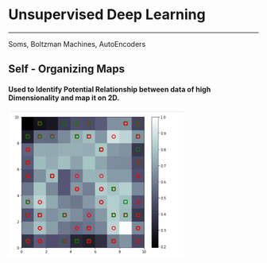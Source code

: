 # Unsupervised Deep Learning
--------------------------------
Soms, Boltzman Machines, AutoEncoders

## Self - Organizing Maps

#### Used to Identify Potential Relationship between data of high Dimensionality and map it on 2D.

<img src = "Frauds.png" width = "70%" height = "60%">

